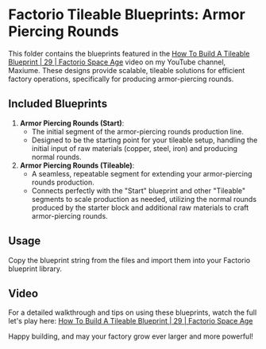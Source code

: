 # Factorio Tileable Blueprints: Armor Piercing Rounds

This folder contains the blueprints featured in the [How To Build A Tileable Blueprint | 29 | Factorio Space Age](https://www.youtube.com/watch?v=XMbZHQHD1LQ) video on my YouTube channel, Maxiume. These designs provide scalable, tileable solutions for efficient factory operations, specifically for producing armor-piercing rounds.

## Included Blueprints

1.  **Armor Piercing Rounds (Start)**:
    * The initial segment of the armor-piercing rounds production line.
    * Designed to be the starting point for your tileable setup, handling the initial input of raw materials (copper, steel, iron) and producing normal rounds.
2.  **Armor Piercing Rounds (Tileable)**:
    * A seamless, repeatable segment for extending your armor-piercing rounds production.
    * Connects perfectly with the "Start" blueprint and other "Tileable" segments to scale production as needed, utilizing the normal rounds produced by the starter block and additional raw materials to craft armor-piercing rounds.

## Usage

Copy the blueprint string from the files and import them into your Factorio blueprint library.

## Video

For a detailed walkthrough and tips on using these blueprints, watch the full let's play here:
[How To Build A Tileable Blueprint | 29 | Factorio Space Age](https://www.youtube.com/watch?v=XMbZHQHD1LQ)

Happy building, and may your factory grow ever larger and more powerful!